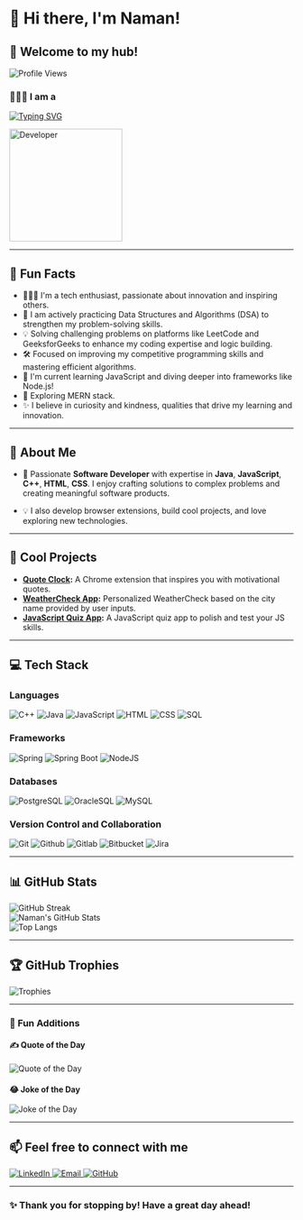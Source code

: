 # 👋 Hi there, I'm Naman!
## 📍 Welcome to my hub! ##

![Profile Views](https://komarev.com/ghpvc/?username=LeadGeekSquad&color=blueviolet&style=flat-square)

### 👨🏻‍💻 I am a

[![Typing SVG](https://readme-typing-svg.herokuapp.com?font=Fira+Code&size=25&pause=1000&color=F70000&width=800&lines=Software+Engineer;Problem+Solver;Bug+Squasher;Tech+Enthusiast;Code+Whisperer;Logical+Thinker;Algorithm+Explorer;Passionate+Technophile;Knowledge+Seeker;Curious+Explorer;Lifelong+Learner)](https://git.io/typing-svg) 

<img src="https://media.giphy.com/media/qgQUggAC3Pfv687qPC/giphy.gif" alt="Developer" width="200"/>

---

## 🎉 Fun Facts

- 👨🏻‍💻 I'm a tech enthusiast, passionate about innovation and inspiring others.
- 🌱 I am actively practicing Data Structures and Algorithms (DSA) to strengthen my problem-solving skills.
- 💡 Solving challenging problems on platforms like LeetCode and GeeksforGeeks to enhance my coding expertise and logic building.
- 🛠️ Focused on improving my competitive programming skills and mastering efficient algorithms.
- 🌱 I'm current learning JavaScript and diving deeper into frameworks like Node.js! 
- 🧭 Exploring MERN stack.
- ✨ I believe in curiosity and kindness, qualities that drive my learning and innovation.

---

## 🚀 About Me  

- 🌟 Passionate **Software Developer** with expertise in **Java**, **JavaScript**, **C++**, **HTML**, **CSS**. I enjoy crafting solutions to complex problems and creating meaningful software products.  

- 💡 I also develop browser extensions, build cool projects, and love exploring new technologies.  

---

## 🌟 Cool Projects  

- **[Quote Clock](https://chromewebstore.google.com/detail/quote-clock/dbladalnnhlabhpnnjchhnaemidbkieo):** A Chrome extension that inspires you with motivational quotes.  
- **[WeatherCheck App](https://github.com/LeadGeekSquad/WeatherCheck):** Personalized WeatherCheck based on the city name provided by user inputs.
- **[JavaScript Quiz App](https://github.com/LeadGeekSquad/JavaScriptQuizApp):** A JavaScript quiz app to polish and test your JS skills.  

---

## 💻 Tech Stack  

### **Languages**

<p align="left">
<img src="https://img.shields.io/badge/C++-874726?style=for-the-badge&logo=cplusplus&logoColor=white" alt="C++" />
<img src="https://img.shields.io/badge/Java-ED8B00?style=for-the-badge&logo=java&logoColor=white" alt="Java" />
<img src="https://img.shields.io/badge/JavaScript-F7DF1E?style=for-the-badge&logo=javascript&logoColor=black" alt="JavaScript" />
<img src="https://img.shields.io/badge/HTML5-E34F26?style=for-the-badge&logo=html5&logoColor=white" alt="HTML" />
<img src="https://img.shields.io/badge/CSS3-1572B6?style=for-the-badge&logo=css3&logoColor=white" alt="CSS" />
<img src="https://img.shields.io/badge/SQL-4E5T7U?style=for-the-badge&logo=sql&logoColor=white" alt="SQL" />
</p>

### **Frameworks**  

<p align="left">
<img src="https://img.shields.io/badge/spring-6DB198?style=for-the-badge&logo=spring&logoColor=white" alt="Spring" />
<img src="https://img.shields.io/badge/spring_boot-6DB33F?style=for-the-badge&logo=spring-boot&logoColor=white" alt="Spring Boot" />
<img src="https://img.shields.io/badge/node_js-Y641U7?style=for-the-badge&logo=node.js&logoColor=white" alt="NodeJS" />
</p>  

### **Databases**  

<p align="left">
<img src="https://img.shields.io/badge/PostgreSQL-316192?style=for-the-badge&logo=postgresql&logoColor=white" alt="PostgreSQL" />
<img src="https://img.shields.io/badge/OracleSQL-BB761E?style=for-the-badge&logo=oraclesql&logoColor=white" alt="OracleSQL" />
<img src="https://img.shields.io/badge/MySQL-FF5733?style=for-the-badge&logo=mysql&logoColor=white" alt="MySQL" />
</p>

### **Version Control and Collaboration**  

<p align="left">
<img src="https://img.shields.io/badge/git-8B0000?style=for-the-badge&logo=git&logoColor=white" alt="Git" />
<img src="https://img.shields.io/badge/github-000000?style=for-the-badge&logo=github&logoColor=white" alt="Github" />
<img src="https://img.shields.io/badge/gitlab-DC143C?style=for-the-badge&logo=gitlab&logoColor=white" alt="Gitlab" />
<img src="https://img.shields.io/badge/bitbucket-0000FF?style=for-the-badge&logo=bitbucket&logoColor=white" alt="Bitbucket" />
<img src="https://img.shields.io/badge/jira-1A237E?style=for-the-badge&logo=jira&logoColor=white" alt="Jira" />
</p>

---

## 📊 GitHub Stats  

![GitHub Streak](https://github-readme-streak-stats.herokuapp.com/?user=LeadGeekSquad&theme=radical)  
![Naman's GitHub Stats](https://github-readme-stats.vercel.app/api?username=LeadGeekSquad&show_icons=true&theme=radical&hide_border=true&count_private=true)  
![Top Langs](https://github-readme-stats.vercel.app/api/top-langs/?username=LeadGeekSquad&layout=compact&theme=radical&hide_border=true)

---

## 🏆 GitHub Trophies  

![Trophies](https://github-profile-trophy.vercel.app/?username=LeadGeekSquad&theme=radical&no-frame=true&column=7)

---

### 🌈 Fun Additions

#### ✍️ Quote of the Day

<p align="left">
  <img src="https://quotes-github-readme.vercel.app/api?type=horizontal&theme=radical" alt="Quote of the Day" />
</p>

#### 😂 Joke of the Day

<p align="left">
  <img src="https://readme-jokes.vercel.app/api?theme=radical" alt="Joke of the Day" />
</p>

---

## 📫 Feel free to connect with me

<p align="left">
  <a href="https://www.linkedin.com/in/naman-patel-929135322/" target="_blank">
    <img src="https://img.shields.io/badge/LinkedIn-%230077B5.svg?style=for-the-badge&logo=linkedin&logoColor=white" alt="LinkedIn" />
  </a>
  <a href="mailto:npsupergeek@gmail.com" target="_blank">
    <img src="https://img.shields.io/badge/Email-D14836?style=for-the-badge&logo=gmail&logoColor=white" alt="Email" />
  </a>
  <a href="https://github.com/LeadGeekSquad" target="_blank">
    <img src="https://img.shields.io/badge/GitHub-181717?style=for-the-badge&logo=github&logoColor=white" alt="GitHub" />
  </a>
</p>

---

### ✨ Thank you for stopping by! Have a great day ahead!